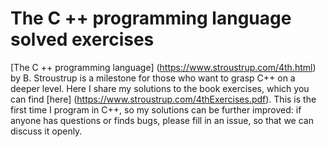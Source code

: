 # The C ++ programming language solved exercises

[The C ++ programming language] (https://www.stroustrup.com/4th.html) by B. Stroustrup is a milestone for those who want to grasp C++ on a deeper level.
Here I share my solutions to the book exercises, which you can find [here] (https://www.stroustrup.com/4thExercises.pdf). This is the first time I program in C++, so my solutions can be further improved: if anyone has questions or finds bugs, please fill in an issue, so that we can discuss it openly.
